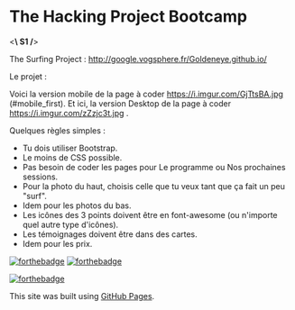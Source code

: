 # The Hacking Project Bootcamp
<**\ S1 /**>

The Surfing Project : http://google.vogsphere.fr/Goldeneye.github.io/

Le projet :

Voici la version mobile de la page à coder https://i.imgur.com/GjTtsBA.jpg (#mobile_first). Et ici, la version Desktop de la page à coder https://i.imgur.com/zZzjc3t.jpg .

Quelques règles simples :

- Tu dois utiliser Bootstrap.
- Le moins de CSS possible.
- Pas besoin de coder les pages pour Le programme ou Nos prochaines sessions.
- Pour la photo du haut, choisis celle que tu veux tant que ça fait un peu "surf".
- Idem pour les photos du bas.
- Les icônes des 3 points doivent être en font-awesome (ou n'importe quel autre type d'icônes).
- Les témoignages doivent être dans des cartes.
- Idem pour les prix.


[![forthebadge](https://forthebadge.com/images/badges/uses-html.svg)](https://forthebadge.com)
[![forthebadge](https://forthebadge.com/images/badges/uses-css.svg)](https://forthebadge.com)

[![forthebadge](https://forthebadge.com/images/badges/built-with-love.svg)](https://forthebadge.com)

This site was built using [GitHub Pages](https://pages.github.com/).
